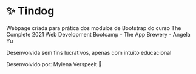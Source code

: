 
<h1>  ✨ Tindog </h1>
<p>Webpage criada para prática dos modulos de Bootstrap do curso The Complete 2021 Web Development Bootcamp - The App Brewery - Angela Yu</p> 
<p>Desenvolvida sem fins lucrativos, apenas com intuito educacional</p>
<p>Desenvolvido por: Mylena Verspeelt 🌻</p>
